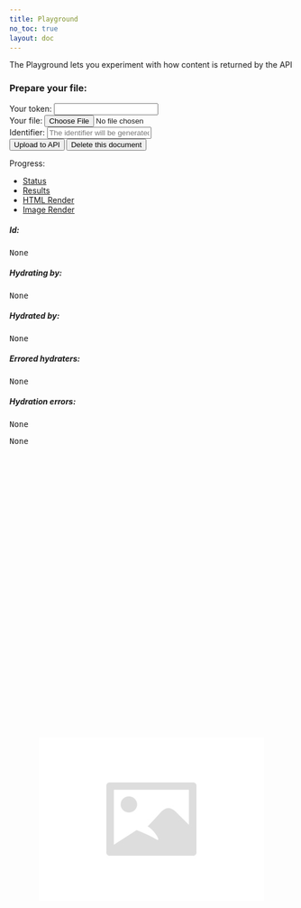 ```yaml
---
title: Playground
no_toc: true
layout: doc
---
```


The Playground lets you experiment with how content is returned by the API

<link rel="stylesheet" href="http://cdnjs.cloudflare.com/ajax/libs/highlight.js/8.1/styles/default.min.css">

<div id="errors">
</div>
<article id="form">
  <h3>Prepare your file:</h3>
  <form id="playground" role="form" method="post" enctype="multipart/form-data">
    <div class="form-group" id="token-form-group">
      <label class="control-label">Your token:</label>
      <input type="text" name="name" id="token" class="form-control"/>
    </div>
    <div class="form-group">
      <label class="control-label">Your file:</label>
      <input type="file" name="file" id="file" required/>
    </div>
    <div class="form-group">
      <label class="control-label">Identifier:</label>
      <a href="/guides/concepts/identifier.html"><span class="glyphicon glyphicon-question-sign form-control-feedback"></span></a>
      <input type="text" name="identifier" id="identifier" class="form-control" placeholder="The identifier will be generated automatically when you choose your file" required/>
    </div>
  </form>
  <input type="submit" id="submit-button" value="Upload to API" class="btn btn-orange" data-loading-text="Working..."/>
  <input type="button" id="delete-button" value="Delete this document" class="btn btn-danger" data-loading-text="Working..."/>
</article>

<label class="control-label" id="progress-label">Progress:</label>
<div class="progress">
  <div class="progress-bar progress-bar-info" id="progress" role="progressbar" aria-valuenow="0" aria-valuemin="0" aria-valuemax="100" style="width: 0%">
  </div>
</div>

<div class="panel panel-default">
  <!-- Nav tabs -->
  <ul class="nav nav-pills panel-heading no-smooth" role="tablist" id="tabnav">
    <li><a href="#status-tab" role="tab" data-toggle="tab">Status</a></li>
    <li><a href="#result-tab" role="tab" data-toggle="tab">Results</a></li>
    <li><a href="#iframe-tab" role="tab" data-toggle="tab">HTML Render</a></li>
    <li><a href="#image-tab" role="tab" data-toggle="tab">Image Render</a></li>
  </ul>

  <!-- Tab panes -->
  <div class="tab-content panel-body" id="tabs">
    <article class="tab-pane" id="status-tab">
      <h5>Id:</h5>
      <pre id="status-id">None</pre>
      <h5>Hydrating by:</h5>
      <pre id="status-hydrating">None</pre>
      <h5>Hydrated by:</h5>
      <pre id="status-hydrated">None</pre>
      <h5>Errored hydraters:</h5>
      <pre id="status-errored">None</pre>
      <h5>Hydration errors:</h5>
      <pre id="status-errors">None</pre>
    </article>
    <article class="tab-pane" id="result-tab">
      <pre id="result">None</pre>
    </article>
    <article class="tab-pane" id="iframe-tab">
      <iframe id="iframe-render" style="position: relative; height: 100%; width: 100%; border: none; min-height: 500px;"></iframe>
    </article>
    <article class="tab-pane" id="image-tab">
      <img src="/images/placeholder.png" alt="Image render" id="image-render" style="display: block; margin: auto;">
    </article>
  </div>
</div>
<script type="text/javascript" src="/javascripts/async.js"></script>
<script src="http://cdnjs.cloudflare.com/ajax/libs/highlight.js/8.1/highlight.min.js"></script>
<script type="text/javascript" src="/javascripts/playground.js"></script>
